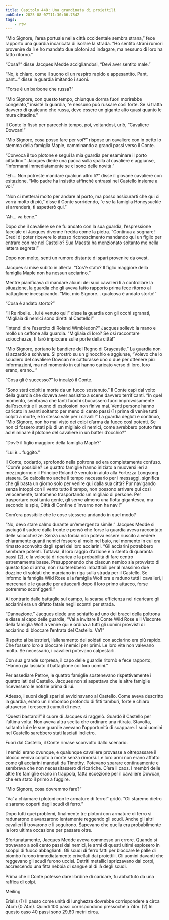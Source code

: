 ```yaml
---
title: Capitolo 448: Una grandinata di proiettili
pubDate: 2025-08-07T11:30:06.754Z
tags:
    - rtw
---
```







“Mio Signore, l’area portuale nella città occidentale sembra strana,” fece rapporto una guardia incaricata di isolare la strada. “Ho sentito strani rumori provenire da lì e ho mandato due plotoni ad indagare, ma nessuno di loro ha fatto ritorno.”


“Cosa?” disse Jacques Medde accigliandosi, “Devi aver sentito male.”


“No, è chiaro, come il suono di un respiro rapido e appesantito. Pant, pant…” disse la guardia imitando i suoni.


“Forse è un barbone che russa?”


“Mio Signore, con questo tempo, chiunque dorma fuori morirebbe congelato,” insisté la guardia, “e nessuno può russare così forte. Se si tratta davvero di qualcuno che russa, deve essere un gigante alto quasi quanto le mura cittadine.”


Il Conte lo fissò per parecchio tempo, poi, voltandosi, urlò, “Cavaliere Dowcan!”


“Mio Signore, cosa posso fare per voi?” rispose un cavaliere con in petto lo stemma della famiglia Maple, camminando a grandi passi verso il Conte.


“Convoca il tuo plotone e segui la mia guardia per esaminare il porto cittadino.” Jacques diede una pacca sulla spalla al cavaliere e aggiunse, “Informami immediatamente se ci sono delle novità.”


“Eh… Non potreste mandare qualcun altro lì?” disse il giovane cavaliere con esitazione. “Mio padre ha insistito affinché entrassi nel Castello insieme a voi.”


“Non ci metterai molto per andare al porto, ma posso assicurarti che qui ci vorrà molto di più,” disse il Conte sorridendo, “e se la famiglia Honeysuckle si arrenderà, ti aspetterò qui.”


“Ah… va bene.”


Dopo che il cavaliere se ne fu andato con la sua guardia, l’espressione facciale di Jacques divenne fredda come la pietra. “Continua a sognare! Credi di poter ricevere lo stesso riconoscimento mandando qui un figlio per entrare con me nel Castello? Sua Maestà ha menzionato soltanto me nella lettera segreta!”


Dopo non molto, sentì un rumore distante di spari provenire da ovest.


Jacques si mise subito in allerta. “Cos’è stato? Il figlio maggiore della famiglia Maple non ha nessun acciarino.”


Mentre pianificava di mandare alcuni dei suoi cavalieri lì a controllare la situazione, la guardia che gli aveva fatto rapporto prima fece ritorno al battaglione incespicando. “Mio, mio Signore… qualcosa è andato storto!”


“Cosa è andato storto?”


“Il Re ribelle… lui è venuto qui!” disse la guardia con gli occhi sgranati, “Migliaia di nemici sono diretti al Castello!”


“Intendi dire l’esercito di Roland Wimbledon?” Jacques sollevò la mano e mollò un ceffone alla guardia. “Migliaia di loro? Se osi raccontare sciocchezze, ti farò impiccare sulle porte della città!”


“Mio Signore, portano le bandiere del Regno di Graycastle.” La guardia non si azzardò a schivare. Si prostrò su un ginocchio e aggiunse, “Volevo che lo scudiero del cavaliere Dowcan ne catturasse uno o due per ottenere più informazioni, ma nel momento in cui hanno caricato verso di loro, loro erano, erano…”


“Cosa gli è successo?” lo incalzò il Conte.


“Sono stati colpiti a morte da un fuoco sostenuto.” Il Conte capì dal volto della guardia che doveva aver assistito a scene davvero terrificanti. “In quel momento, sembrava che tanti fuochi sbucassero fuori improvvisamente dall’oscurità e il suono di esplosioni non finiva mai. Venti persone hanno caricato in avanti soltanto per meno di cento passi (1) prima di venire tutti colpiti a morte, e lo stesso vale per i cavalli!” La guardia deglutì e continuò, “Mio Signore, non ho mai visto dei colpi d’arma da fuoco così potenti. Se non ci fossero stati più di un migliaio di nemici, come avrebbero potuto fare ad eliminare il plotone del cavaliere in un batter d’occhio?”


“Dov’è il figlio maggiore della famiglia Maple?”


“Lui è… fuggito.”


Il Conte, codardo, sprofondò nella poltrona ed era completamente confuso. “Com’è possibile? Le quattro famiglie hanno iniziato a muoversi ieri a mezzogiorno e il Principe Roland è venuto in aiuto alla Fortezza Longsong stasera. Se calcoliamo anche il tempo necessario per i messaggi, significa che gli basta un giorno solo per venire qui dalla sua città? Pur navigando senza intoppi con il vento tutto il tempo, non possono arrivare qui così velocemente, tantomeno trasportando un migliaio di persone. Per trasportare così tanta gente, gli serve almeno una flotta gigantesca, ma secondo le spie, Città di Confine d’inverno non ha navi!”


Com’era possibile che le cose stessero andando in quel modo?


“No, devo stare calmo durante un’emergenza simile.” Jacques Medde si asciugò il sudore dalla fronte e pensò che forse la guardia aveva raccontato delle sciocchezze. Senza una torcia non poteva essere riuscito a vedere chiaramente quanti nemici fossero al molo nel buio, nel momento in cui era rimasto sconvolto dagli spari dei loro acciarini. “Gli acciarini potrebbero sembrare potenti. Tuttavia, il loro raggio d’azione è a stento di quaranta passi (2), e la velocità di ricarica e la probabilità di fare centro estremamente basse. Presupponendo che ciascun nemico sia provvisto di questo tipo di arma, non risulterebbero imbattibili per al massimo due dozzine di soldati che marciano in riga sulla strada per il Castello. Se informo la famiglia Wild Rose e la famiglia Wolf ora e raduno tutti i cavalieri, i mercenari e le guardie per attaccarli dopo il loro primo attacco, forse potremmo sconfiggerli.”


Al contrario dalle battaglie sul campo, la scarsa efficienza nel ricaricare gli acciarini era un difetto fatale negli scontri per strada.


“Dannazione.” Jacques diede uno schiaffo ad uno dei bracci della poltrona e disse al capo delle guardie, “Vai a invitare il Conte Wild Rose e il Visconte della famiglia Wolf a venire qui e ordina a tutti gli uomini provvisti di acciarino di bloccare l’entrata del Castello. Va’!”


Rispetto ai balestrieri, l’allenamento dei soldati con acciarino era più rapido. Che fossero loro a bloccare i nemici per primi. Le loro vite non valevano molto. Se necessario, i cavalieri potevano calpestarli.


Con sua grande sorpresa, il capo delle guardie ritornò e fece rapporto, “Hanno già lasciato il battaglione coi loro uomini.”


Per assediare Petrov, le quattro famiglie sostenevano rispettivamente i quattro lati del Castello. Jacques non si aspettava che le altre famiglie ricevessero le notizie prima di lui.


Adesso, i suoni degli spari si avvicinavano al Castello. Come aveva descritto la guardia, erano un rimbombo profondo di fitti tamburi, forte e chiaro attraverso i crescenti cumuli di neve.


“Questi bastardi!” il cuore di Jacques si raggelò. Guardò il Castello per l’ultima volta. Non aveva altra scelta che ordinare una ritirata. Stavolta, soltanto lui e le sue guardie avevano l’opportunità di scappare. I suoi uomini nel Castello sarebbero stati lasciati indietro.


Fuori dal Castello, il Conte rimase sconvolto dallo scenario.


I nemici erano ovunque, e qualunque cavaliere provasse a oltrepassare il blocco veniva colpito a morte senza rimorsi. Le loro armi non erano affatto come gli acciarini mandati da Timothy. Potevano sparare continuamente e sembrava che non necessitassero di ricariche. C’era il caos. I membri delle altre tre famiglie erano in trappola, fatta eccezione per il cavaliere Dowcan, che era stato il primo a fuggire.


“Mio Signore, cosa dovremmo fare?”


“Va’ a chiamare i plotoni con le armature di ferro!” gridò. “Gli staremo dietro e saremo coperti dagli scudi di ferro.”


Dopo tutti quei problemi, finalmente tre plotoni con armature di ferro si radunarono e avanzarono lentamente reggendo gli scudi. Anche gli altri cavalieri li trovarono e li seguirono. Sapevano che quella era probabilmente la loro ultima occasione per passare oltre.


Sfortunatamente, Jacques Medde aveva commesso un errore. Quando si trovavano a soli cento passi dai nemici, le armi di questi ultimi esplosero in scoppi di fuoco abbaglianti. Gli scudi di ferro fatti per bloccare le palle di piombo furono immediatamente crivellati dai proiettili. Gli uomini davanti che reggevano gli scudi furono uccisi. Detriti metallici sprizzavano dai corpi, accrescendo una fitta nebbia di sangue al di là degli scudi.


Prima che il Conte potesse dare l’ordine di caricare, fu abbattuto da una raffica di colpi.


Meiling






 Erialis (1) Il passo come unità di lunghezza dovrebbe corrispondere a circa 74cm (0.74m). Quindi 100 passi corrispondono pressoché a 74m.  (2) In questo caso 40 passi sono 29,60 metri circa. 




                                


                                



